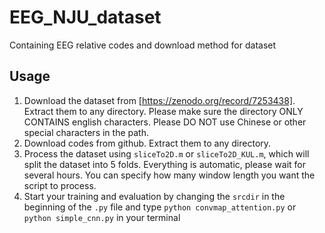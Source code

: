 # EEG_NJU_dataset
Containing EEG relative codes and download method for dataset

## Usage
1. Download the dataset from [https://zenodo.org/record/7253438]. Extract them to any directory. Please make sure the directory ONLY CONTAINS english characters. Please DO NOT use Chinese or other special characters in the path.
2. Download codes from github. Extract them to any directory.
3. Process the dataset using `sliceTo2D.m` or `sliceTo2D_KUL.m`, which will split the dataset into 5 folds. Everything is automatic, please wait for several hours. You can specify how many window length you want the script to process.
4. Start your training and evaluation by changing the `srcdir` in the beginning of the `.py` file and type `python convmap_attention.py` or `python simple_cnn.py` in your terminal
